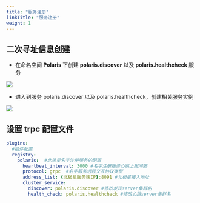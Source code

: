 ```yaml
---
title: "服务注册"
linkTitle: "服务注册"
weight: 1
---
```


## 二次寻址信息创建

- 在命名空间 **Polaris** 下创建 **polaris.discover** 以及 **polaris.healthcheck** 服务

![](../images/create_discover_service.png)

- 进入到服务 polaris.discover 以及 polaris.healthcheck，创建相关服务实例

![](../images/create_discover_instance.png)


## 设置 trpc 配置文件

```yaml
plugins:
  #插件配置
  registry:
    polaris:  #北极星名字注册服务的配置
      heartbeat_interval: 3000 #名字注册服务⼼跳上报间隔
      protocol: grpc  #名字服务远程交互协议类型
      address_list: {北极星服务端IP}:8091 #北极星接⼊地址
      cluster_service:
        discover: polaris.discover #修改发现server集群名
        health_check: polaris.healthcheck #修改⼼跳server集群名
```
